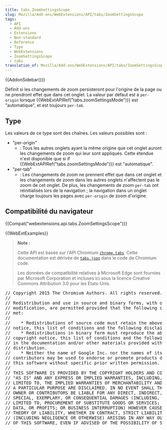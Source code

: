 ```yaml
---
title: tabs.ZoomSettingsScope
slug: Mozilla/Add-ons/WebExtensions/API/tabs/ZoomSettingsScope
tags:
  - API
  - Add-ons
  - Extensions
  - Non-standard
  - Reference
  - Type
  - WebExtensions
  - ZoomSettingsScope
  - tabs
translation_of: Mozilla/Add-ons/WebExtensions/API/tabs/ZoomSettingsScope
---
```

{{AddonSidebar()}}

Définit si les changements de zoom persisteront pour l'origine de la page ou ne prendront effet que dans cet onglet. La valeur par défaut est à `per-origin` lorsque   {{WebExtAPIRef("tabs.zoomSettingsMode")}} est "automatique", et est toujours `per-tab`.

## Type

Les valeurs de ce type sont des chaînes. Les valeurs possibles sont :

- "per-origin"
  - : Tous les autres onglets ayant la même origine que cet onglet auront les changements de zoom qui leur sont appliqués. Cette étendue n'est disponible que si if {{WebExtAPIRef("tabs.zoomSettingsMode")}} est "automatique".
- "per-tab"
  - : Les changements de zoom ne prennent effet que dans cet onglet et les changements de zoom dans les autres onglets n'affectent pas le zoom de cet onglet. De plus, les changements de zoom `per-tab` ont réinitialisés lors de la navigation ; la navigation dans un onglet charge toujours les pages avec `per-origin` de zoom d'origine.

## Compatibilité du navigateur

{{Compat("webextensions.api.tabs.ZoomSettingsScope")}}

{{WebExtExamples}}

> **Note :**
>
> Cette API est basée sur l'API Chromium [`chrome.tabs`](https://developer.chrome.com/extensions/tabs#method-executeScript). Cette documentation est dérivée de [`tabs.json`](https://chromium.googlesource.com/chromium/src/+/master/chrome/common/extensions/api/tabs.json) dans le code de Chromium code.
>
> Les données de compatibilité relatives à Microsoft Edge sont fournies par Microsoft Corporation et incluses ici sous la licence Creative Commons Attribution 3.0 pour les États-Unis.

<div class="hidden"><pre>// Copyright 2015 The Chromium Authors. All rights reserved.
//
// Redistribution and use in source and binary forms, with or without
// modification, are permitted provided that the following conditions are
// met:
//
//    * Redistributions of source code must retain the above copyright
// notice, this list of conditions and the following disclaimer.
//    * Redistributions in binary form must reproduce the above
// copyright notice, this list of conditions and the following disclaimer
// in the documentation and/or other materials provided with the
// distribution.
//    * Neither the name of Google Inc. nor the names of its
// contributors may be used to endorse or promote products derived from
// this software without specific prior written permission.
//
// THIS SOFTWARE IS PROVIDED BY THE COPYRIGHT HOLDERS AND CONTRIBUTORS
// "AS IS" AND ANY EXPRESS OR IMPLIED WARRANTIES, INCLUDING, BUT NOT
// LIMITED TO, THE IMPLIED WARRANTIES OF MERCHANTABILITY AND FITNESS FOR
// A PARTICULAR PURPOSE ARE DISCLAIMED. IN NO EVENT SHALL THE COPYRIGHT
// OWNER OR CONTRIBUTORS BE LIABLE FOR ANY DIRECT, INDIRECT, INCIDENTAL,
// SPECIAL, EXEMPLARY, OR CONSEQUENTIAL DAMAGES (INCLUDING, BUT NOT
// LIMITED TO, PROCUREMENT OF SUBSTITUTE GOODS OR SERVICES; LOSS OF USE,
// DATA, OR PROFITS; OR BUSINESS INTERRUPTION) HOWEVER CAUSED AND ON ANY
// THEORY OF LIABILITY, WHETHER IN CONTRACT, STRICT LIABILITY, OR TORT
// (INCLUDING NEGLIGENCE OR OTHERWISE) ARISING IN ANY WAY OUT OF THE USE
// OF THIS SOFTWARE, EVEN IF ADVISED OF THE POSSIBILITY OF SUCH DAMAGE.
</pre></div>
